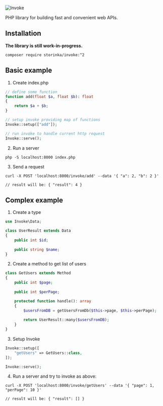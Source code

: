 ![Invoke](https://user-images.githubusercontent.com/21020331/145628046-ca19dbdf-2935-49fe-934c-a171219566cc.png)

PHP library for building fast and convenient web APIs.

## Installation

**The library is still work-in-progress.**

```shell
composer require storinka/invoke:^2
```

## Basic example

1. Create index.php

```php
// define some function
function add(float $a, float $b): float
{
    return $a + $b;
}

// setup invoke providing map of functions
Invoke::setup(["add"]);

// run invoke to handle current http request
Invoke::serve();
```

2. Run a server

```shell
php -S localhost:8000 index.php 
```

3. Send a request

```shell
curl -X POST 'localhost:8000/invoke/add' --data '{ "a": 2, "b": 2 }'

// result will be: { "result": 4 }
```

## Complex example

1. Create a type

```php
use Invoke\Data;

class UserResult extends Data
{
    public int $id;
    
    public string $name;
}
```

2. Create a method to get list of users

```php
class GetUsers extends Method
{
    public int $page;
    
    public int $perPage;

    protected function handle(): array
    {
        $usersFromDB = getUsersFromDb($this->page, $this->perPage);
        
        return UserResult::many($usersFromDB);
    }
}
```

3. Setup Invoke

```php
Invoke::setup([
    "getUsers" => GetUsers::class,
]);

Invoke::serve();
```

4. Run a server and try to invoke as above:

```shell
curl -X POST 'localhost:8000/invoke/getUsers' --data '{ "page": 1, "perPage": 10 }'

// result will be: { "result": [] }
```
